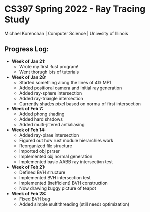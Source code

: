 # CS397 Spring 2022 - Ray Tracing Study
Michael Korenchan | Computer Science | Univesity of Illinois

## Progress Log:
- **Week of Jan 21:**
  - Wrote my first Rust program! 
  - Went thorugh lots of tutorials
- **Week of Jan 28:**
  - Started something along the lines of 419 MP1
  - Added positional camera and initial ray generation
  - Added ray-sphere intersection
  - Added ray-triangle intersection
  - Currently shades pixel based on normal of first intersection
- **Week of Feb 7:**
  - Added phong shading
  - Added hard shadows
  - Added multi-jittered antialiasing
- **Week of Feb 14:**
  - Added ray-plane intersection
  - Figured out how rust module hierarchies work
  - Reorganized file structure
  - Imported obj parser
  - Implemented obj normal generation
  - Implemented basic AABB ray intersection test
- **Week of Feb 21:**
  - Defined BVH structure
  - Implemented BVH intersection test
  - Implemented (inefficient) BVH construction
  - Now drawing buggy picture of teapot
- **Week of Feb 28:**
  - Fixed BVH bug
  - Added simple multithreading (still needs optimization)